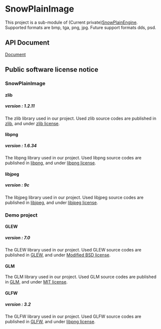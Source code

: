 # SnowPlainImage
This project is a sub-module of (Current private)[SnowPlainEngine](https://github.com/MKachi/SnowPlainEngine).  
Supported formats are bmp, tga, png, jpg.
Future support formats dds, psd.

## API Document
[Document](docs/md/Document.md)

## Public software license notice
### SnowPlainImage
#### zlib
##### version : 1.2.11
The zlib library used in our project. Used zlib source codes are published in [zlib](https://zlib.net/), and under [zlib license](https://zlib.net/zlib_license.html).

#### libpng
##### version : 1.6.34
The libpng library used in our project. Used libpng source codes are published in [libpng](http://www.libpng.org/pub/png/libpng.html), and under [libpng license](http://www.libpng.org/pub/png/src/libpng-LICENSE.txt).

#### libjpeg
##### version : 9c
The libjpeg library used in our project. Used libjpeg source codes are published in [libjpeg](http://libjpeg.sourceforge.net/), and under [libjpeg license](http://jpegclub.org/reference/libjpeg-license/).

### Demo project
#### GLEW
##### version : 7.0
The GLEW library used in our project. Used GLEW source codes are published in [GLEW](http://glew.sourceforge.net/), and under [Modified BSD license](http://glew.sourceforge.net/glew.txt).

#### GLM
The GLM library used in our project. Used GLM source codes are published in [GLM](https://glm.g-truc.net/0.9.8/index.html), and under [MIT license](http://glm.g-truc.net/copying.txt).

#### GLFW
##### version : 3.2
The GLFW library used in our project. Used GLFW source codes are published in [GLFW](http://www.glfw.org/), and under [libpng license](http://www.glfw.org/license.html).